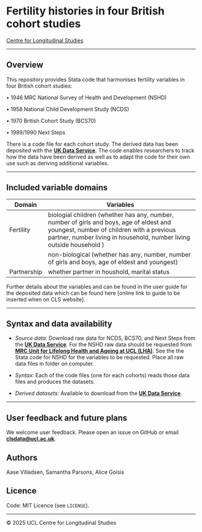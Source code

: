 # Fertility histories in four British cohort studies

[Centre for Longitudinal Studies](https://cls.ucl.ac.uk/)

---

## Overview
This repository provides Stata code that harmonises fertility variables in four British cohort studies:

•	1946 MRC National Survey of Health and Development (NSHD)

•	1958 National Child Development Study (NCDS)

•	1970 British Cohort Study (BCS70)

•	1989/1990 Next Steps

There is a code file for each cohort study. The derived data has been deposited with the [**UK Data Service**](https://beta.ukdataservice.ac.uk/datacatalogue/studies/study?id=9418). The code enables researchers to track how the data have been derived as well as to adapt the code for their own use such as deriving additional variables.   

---

## Included variable domains

| Domain         | Variables                               |
| -------------- | -------------------------------------- |
| Fertility      | biologial children (whether has any, number, number of girls and boys, age of eldest and youngest, number of children with a previous partner, number living in household, number living outside household )             |
|                |  non-biological (whether has any, number, number of girls and boys, age of eldest and youngest)   |
|Partnership           |  whether partner in houshold, marital status   |

Further details about the variables and can be found in the user guide for the deposited data which can be found here [online link to guide to be inserted when on CLS website].

---

## Syntax and data availability
- *Source data:* Download raw data for NCDS, BCS70, and Next Steps from the  [**UK Data Service**](https://ukdataservice.ac.uk/). For the NSHD raw data should be requested from [**MRC Unit for Lifelong Health and Ageing at UCL (LHA)**](https://skylark.ucl.ac.uk/NSHD/data). See the the Stata code for NSHD for the variables to be requested. Place all raw data files in folder on computer.
  
- *Syntax:* Each of the code files (one for each cohorts) reads those data files and produces the datasets.    
- *Derived datasets:* Available to download from the [**UK Data Service**](https://beta.ukdataservice.ac.uk/datacatalogue/studies/study?id=9418).

---

## User feedback and future plans

We welcome user feedback. Please open an issue on GitHub or email **clsdata@ucl.ac.uk**.

## Authors
Aase Villadsen, Samantha Parsons, Alice Goisis
 
## Licence  
Code: MIT Licence (see `LICENSE`).

---

© 2025 UCL Centre for Longitudinal Studies
